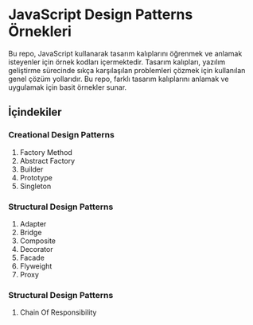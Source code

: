 # JavaScript Design Patterns Örnekleri

Bu repo, JavaScript kullanarak tasarım kalıplarını öğrenmek ve anlamak isteyenler için örnek kodları içermektedir. Tasarım kalıpları, yazılım geliştirme sürecinde sıkça karşılaşılan problemleri çözmek için kullanılan genel çözüm yollarıdır. Bu repo, farklı tasarım kalıplarını anlamak ve uygulamak için basit örnekler sunar.

## İçindekiler

### Creational Design Patterns

1. Factory Method
2. Abstract Factory
3. Builder
4. Prototype
5. Singleton

### Structural Design Patterns

1. Adapter
2. Bridge
3. Composite
4. Decorator
5. Facade
6. Flyweight
7. Proxy

### Structural Design Patterns

1. Chain Of Responsibility